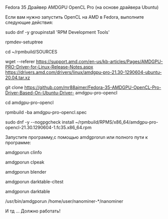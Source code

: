 Fedora 35 Драйвер AMDGPU OpenCL Pro (на основе драйвера Ubuntu)

Если вам нужно запустить OpenCL на AMD в Fedora, выполните следующие действия:

sudo dnf -y groupinstall 'RPM Development Tools'

rpmdev-setuptree

cd ~/rpmbuild/SOURCES

wget --referer https://support.amd.com/en-us/kb-articles/Pages/AMDGPU-PRO-Driver-for-Linux-Release-Notes.aspx https://drivers.amd.com/drivers/linux/amdgpu-pro-21.30-1290604-ubuntu-20.04.tar.xz

git clone https://github.com/mr88ajmer/Fedora-35-AMDGPU-OpenCL-Pro-Driver-Based-On-Ubuntu-Driver- amdgpu-pro-opencl

cd amdgpu-pro-opencl

rpmbuild -ba amdgpu-pro-opencl.spec

sudo dnf -y --nogpgcheck install ~/rpmbuild/RPMS/x86_64/amdgpu-pro-opencl-21.30.1290604-1.fc35.x86_64.rpm

Запустите программу,с помощью amdgprorun или полного пути к программе:

amdgporun clinfo

amdgporun clpeak

amdgporun blender

amdgporun darktable-cltest

amdgporun darktable

/usr/bin/amdgporun /home/user/nanominer-*/nanominer

И тд ... Должно работать!
